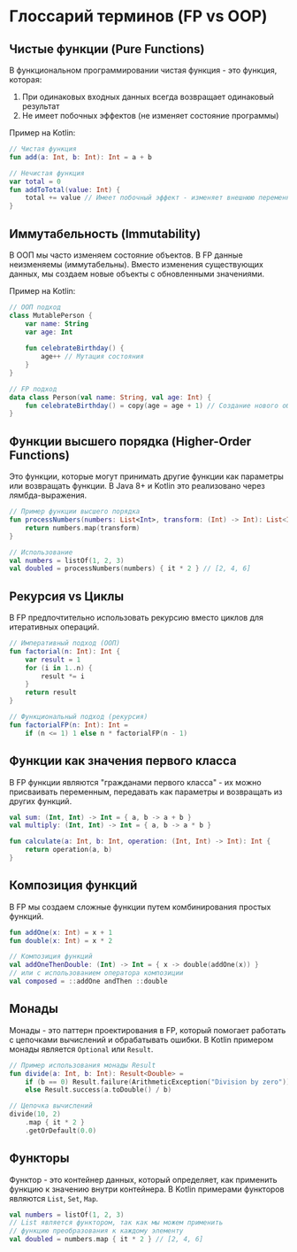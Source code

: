 # Глоссарий терминов (FP vs OOP)

## Чистые функции (Pure Functions)
В функциональном программировании чистая функция - это функция, которая:
1. При одинаковых входных данных всегда возвращает одинаковый результат
2. Не имеет побочных эффектов (не изменяет состояние программы)

Пример на Kotlin:
```kotlin
// Чистая функция
fun add(a: Int, b: Int): Int = a + b

// Нечистая функция
var total = 0
fun addToTotal(value: Int) {
    total += value // Имеет побочный эффект - изменяет внешнюю переменную
}
```

## Иммутабельность (Immutability)
В ООП мы часто изменяем состояние объектов. В FP данные неизменяемы (иммутабельны). Вместо изменения существующих данных, мы создаем новые объекты с обновленными значениями.

Пример на Kotlin:
```kotlin
// ООП подход
class MutablePerson {
    var name: String
    var age: Int
    
    fun celebrateBirthday() {
        age++ // Мутация состояния
    }
}

// FP подход
data class Person(val name: String, val age: Int) {
    fun celebrateBirthday() = copy(age = age + 1) // Создание нового объекта
}
```

## Функции высшего порядка (Higher-Order Functions)
Это функции, которые могут принимать другие функции как параметры или возвращать функции. В Java 8+ и Kotlin это реализовано через лямбда-выражения.

```kotlin
// Пример функции высшего порядка
fun processNumbers(numbers: List<Int>, transform: (Int) -> Int): List<Int> {
    return numbers.map(transform)
}

// Использование
val numbers = listOf(1, 2, 3)
val doubled = processNumbers(numbers) { it * 2 } // [2, 4, 6]
```

## Рекурсия vs Циклы
В FP предпочтительно использовать рекурсию вместо циклов для итеративных операций.

```kotlin
// Императивный подход (ООП)
fun factorial(n: Int): Int {
    var result = 1
    for (i in 1..n) {
        result *= i
    }
    return result
}

// Функциональный подход (рекурсия)
fun factorialFP(n: Int): Int = 
    if (n <= 1) 1 else n * factorialFP(n - 1)
```

## Функции как значения первого класса
В FP функции являются "гражданами первого класса" - их можно присваивать переменным, передавать как параметры и возвращать из других функций.

```kotlin
val sum: (Int, Int) -> Int = { a, b -> a + b }
val multiply: (Int, Int) -> Int = { a, b -> a * b }

fun calculate(a: Int, b: Int, operation: (Int, Int) -> Int): Int {
    return operation(a, b)
}
```

## Композиция функций
В FP мы создаем сложные функции путем комбинирования простых функций.

```kotlin
fun addOne(x: Int) = x + 1
fun double(x: Int) = x * 2

// Композиция функций
val addOneThenDouble: (Int) -> Int = { x -> double(addOne(x)) }
// или с использованием оператора композиции
val composed = ::addOne andThen ::double
```

## Монады
Монады - это паттерн проектирования в FP, который помогает работать с цепочками вычислений и обрабатывать ошибки. В Kotlin примером монады является `Optional` или `Result`.

```kotlin
// Пример использования монады Result
fun divide(a: Int, b: Int): Result<Double> =
    if (b == 0) Result.failure(ArithmeticException("Division by zero"))
    else Result.success(a.toDouble() / b)

// Цепочка вычислений
divide(10, 2)
    .map { it * 2 }
    .getOrDefault(0.0)
```

## Функторы
Функтор - это контейнер данных, который определяет, как применить функцию к значению внутри контейнера. В Kotlin примерами функторов являются `List`, `Set`, `Map`.

```kotlin
val numbers = listOf(1, 2, 3)
// List является функтором, так как мы можем применить 
// функцию преобразования к каждому элементу
val doubled = numbers.map { it * 2 } // [2, 4, 6]
```
